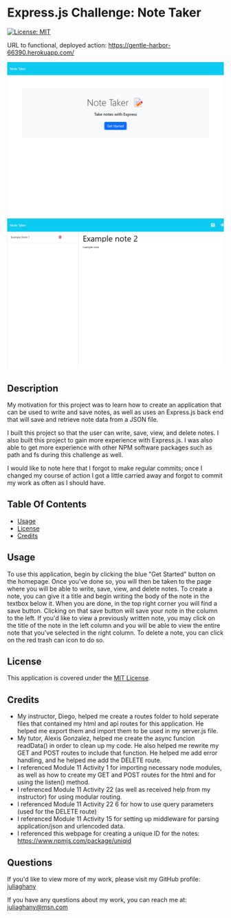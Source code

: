 # Express.js Challenge: Note Taker

[![License: MIT](https://img.shields.io/badge/License-MIT-yellow.svg)](https://opensource.org/licenses/MIT)

URL to functional, deployed action: https://gentle-harbor-66390.herokuapp.com/

![Alt text](images/homepage.png)
![Alt text](images/notesPage.png)

## Description 

My motivation for this project was to learn how to create an application that can be used to write and save notes, as well as uses an Express.js back end that will save and retrieve note data from a JSON file. 

I built this project so that the user can write, save, view, and delete notes. I also built this project to gain more experience with Express.js. I was also able to get more experience with other NPM software packages such as path and fs during this challenge as well. 

I would like to note here that I forgot to make regular commits; once I changed my course of action I got a little carried away and forgot to commit my work as often as I should have. 

## Table Of Contents 
- [Usage](#usage)<br>
- [License](#license)<br>
- [Credits](#credits)<br>

## Usage

To use this application, begin by clicking the blue "Get Started" button on the homepage. Once you've done so, you will then be taken to the page where you will be able to write, save, view, and delete notes. To create a note, you can give it a title and begin writing the body of the note in the textbox below it. When you are done, in the top right corner you will find a save button. Clicking on that save button will save your note in the column to the left. If you'd like to view a previously written note, you may click on the title of the note in the left column and you will be able to view the entire note that you've selected in the right column. To delete a note, you can click on the red trash can icon to do so. 

## License 

This application is covered under the [MIT License](https://opensource.org/license/mit/).

## Credits

- My instructor, Diego, helped me create a routes folder to hold seperate files that contained my html and api routes for this application. He helped me export them and import them to be used in my server.js file.
- My tutor, Alexis Gonzalez, helped me create the async funcion readData() in order to clean up my code. He also helped me rewrite my GET and POST routes to include that function. He helped me add error handling, and he helped me add the DELETE route.
- I referenced Module 11 Activity 1 for importing necessary node modules, as well as how to create my GET and POST routes for the html and for using the listen() method. 
- I referenced Module 11 Activity 22 (as well as received help from my instructor) for using modular routing.
- I referenced Module 11 Activity 22 6 for how to use query parameters (used for the DELETE route)
- I referenced Module 11 Activity 15 for setting up middleware for parsing application/json and urlencoded data. 
- I referenced this webpage for creating a unique ID for the notes: https://www.npmjs.com/package/uniqid

## Questions

If you'd like to view more of my work, please visit my GitHub profile: [juliaghany](https://github.com/juliaghany)

If you have any questions about my work, you can reach me at: juliaghany@msn.com

